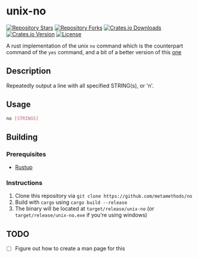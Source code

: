 # unix-no

[![Repository Stars](https://img.shields.io/github/stars/metamethods/no)](https://github.com/metamethods/no)
[![Repository Forks](https://img.shields.io/github/forks/metamethods/no)](https://github.com/metamethods/no/forks)
[![Crates.io Downloads](https://img.shields.io/crates/d/unix-no)](https://crates.io/crates/no)
[![Crates.io Version](https://img.shields.io/crates/v/unix-no)](https://crates.io/crates/no)
[![License](https://img.shields.io/github/license/metamethods/no)](https://github.com/metamethods/no/blob/master/LICENSE)

A rust implementation of the unix `no` command which is the counterpart command of the `yes` command, and a bit of a better version of this [one](https://crates.io/crates/no)

## Description
Repeatedly output a line with all specified STRING(s), or 'n'.

## Usage
```bash
no [STRINGS]
```

## Building
### Prerequisites
* [Rustup](https://rustup.rs/)

### Instructions
1. Clone this repository via `git clone https://github.com/metamethods/no`
2. Build with `cargo` using `cargo build --release`
3. The binary will be located at `target/release/unix-no` (or `target/release/unix-no.exe` if you're using windows)

## TODO
- [ ] Figure out how to create a man page for this